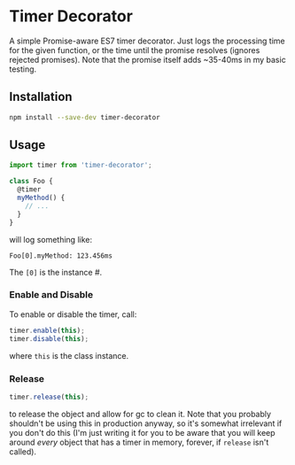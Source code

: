 # Timer Decorator

A simple Promise-aware ES7 timer decorator.  Just logs the processing time for
  the given function, or the time until the promise resolves (ignores rejected
  promises).  Note that the promise itself adds ~35-40ms in my basic testing.

## Installation

```sh
npm install --save-dev timer-decorator
```

## Usage

```js
import timer from 'timer-decorator';

class Foo {
  @timer
  myMethod() {
    // ...
  }
}
```

will log something like:

```
Foo[0].myMethod: 123.456ms
```

The `[0]` is the instance #.

### Enable and Disable

To enable or disable the timer, call:

```js
timer.enable(this);
timer.disable(this);
```

where `this` is the class instance.

### Release

```js
timer.release(this);
```

to release the object and allow for gc to clean it.  Note that you probably
  shouldn't be using this in production anyway, so it's somewhat irrelevant if
  you don't do this (I'm just writing it for you to be aware that you will
  keep around _every_ object that has a timer in memory, forever, if `release`
  isn't called).
